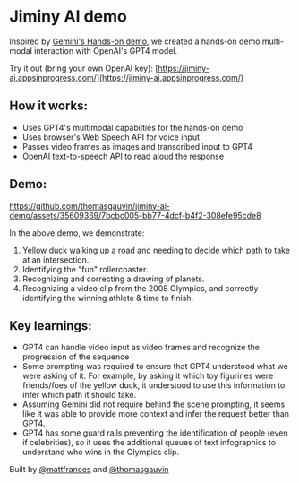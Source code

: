 # Jiminy AI demo 

Inspired by [Gemini's Hands-on demo](https://www.youtube.com/watch?v=UIZAiXYceBI), we created a hands-on demo multi-modal interaction with OpenAI's GPT4 model.

Try it out (bring your own OpenAI key): [https://jiminy-ai.appsinprogress.com/](https://jiminy-ai.appsinprogress.com/)

## How it works:
* Uses GPT4's multimodal capabilties for the hands-on demo 
* Uses browser's Web Speech API for voice input
* Passes video frames as images and transcribed input to GPT4
* OpenAI text-to-speech API to read aloud the response

## Demo:

https://github.com/thomasgauvin/jiminy-ai-demo/assets/35609369/7bcbc005-bb77-4dcf-b4f2-308efe95cde8

In the above demo, we demonstrate:
1. Yellow duck walking up a road and needing to decide which path to take at an intersection.
2. Identifying the "fun" rollercoaster.
3. Recognizing and correcting a drawing of planets.
4. Recognizing a video clip from the 2008 Olympics, and correctly identifying the winning athlete & time to finish.

## Key learnings:
* GPT4 can handle video input as video frames and recognize the progression of the sequence
* Some prompting was required to ensure that GPT4 understood what we were asking of it. For example, by asking it which toy figurines were friends/foes of the yellow duck, it understood to use this information to infer which path it should take.
* Assuming Gemini did not require behind the scene prompting, it seems like it was able to provide more context and infer the request better than GPT4.
* GPT4 has some guard rails preventing the identification of people (even if celebrities), so it uses the additional queues of text infographics to understand who wins in the Olympics clip.

Built by [@mattfrances](https://github.com/mattfrances) and [@thomasgauvin](https://github.com/thomasgauvin) 
